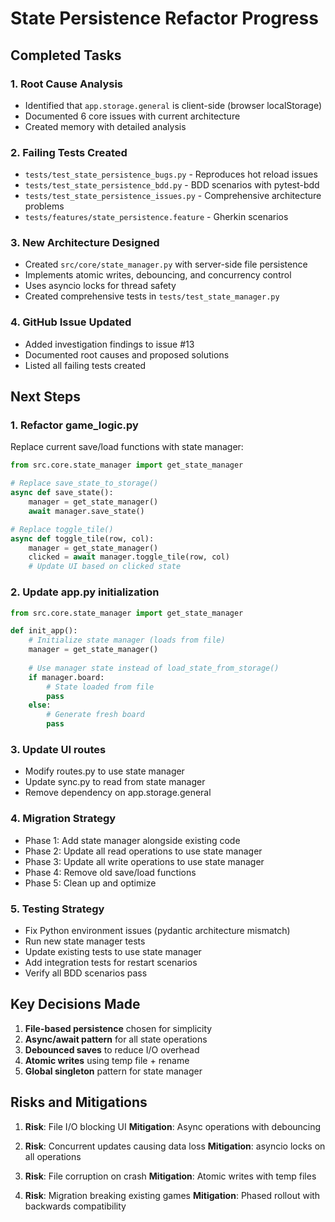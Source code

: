 # State Persistence Refactor Progress

## Completed Tasks

### 1. Root Cause Analysis
- Identified that `app.storage.general` is client-side (browser localStorage)
- Documented 6 core issues with current architecture
- Created memory with detailed analysis

### 2. Failing Tests Created
- `tests/test_state_persistence_bugs.py` - Reproduces hot reload issues
- `tests/test_state_persistence_bdd.py` - BDD scenarios with pytest-bdd
- `tests/test_state_persistence_issues.py` - Comprehensive architecture problems
- `tests/features/state_persistence.feature` - Gherkin scenarios

### 3. New Architecture Designed
- Created `src/core/state_manager.py` with server-side file persistence
- Implements atomic writes, debouncing, and concurrency control
- Uses asyncio locks for thread safety
- Created comprehensive tests in `tests/test_state_manager.py`

### 4. GitHub Issue Updated
- Added investigation findings to issue #13
- Documented root causes and proposed solutions
- Listed all failing tests created

## Next Steps

### 1. Refactor game_logic.py
Replace current save/load functions with state manager:
```python
from src.core.state_manager import get_state_manager

# Replace save_state_to_storage()
async def save_state():
    manager = get_state_manager()
    await manager.save_state()

# Replace toggle_tile()  
async def toggle_tile(row, col):
    manager = get_state_manager()
    clicked = await manager.toggle_tile(row, col)
    # Update UI based on clicked state
```

### 2. Update app.py initialization
```python
from src.core.state_manager import get_state_manager

def init_app():
    # Initialize state manager (loads from file)
    manager = get_state_manager()
    
    # Use manager state instead of load_state_from_storage()
    if manager.board:
        # State loaded from file
        pass
    else:
        # Generate fresh board
        pass
```

### 3. Update UI routes
- Modify routes.py to use state manager
- Update sync.py to read from state manager
- Remove dependency on app.storage.general

### 4. Migration Strategy
- Phase 1: Add state manager alongside existing code
- Phase 2: Update all read operations to use state manager
- Phase 3: Update all write operations to use state manager
- Phase 4: Remove old save/load functions
- Phase 5: Clean up and optimize

### 5. Testing Strategy
- Fix Python environment issues (pydantic architecture mismatch)
- Run new state manager tests
- Update existing tests to use state manager
- Add integration tests for restart scenarios
- Verify all BDD scenarios pass

## Key Decisions Made

1. **File-based persistence** chosen for simplicity
2. **Async/await pattern** for all state operations
3. **Debounced saves** to reduce I/O overhead
4. **Atomic writes** using temp file + rename
5. **Global singleton** pattern for state manager

## Risks and Mitigations

1. **Risk**: File I/O blocking UI
   **Mitigation**: Async operations with debouncing

2. **Risk**: Concurrent updates causing data loss
   **Mitigation**: asyncio locks on all operations

3. **Risk**: File corruption on crash
   **Mitigation**: Atomic writes with temp files

4. **Risk**: Migration breaking existing games
   **Mitigation**: Phased rollout with backwards compatibility